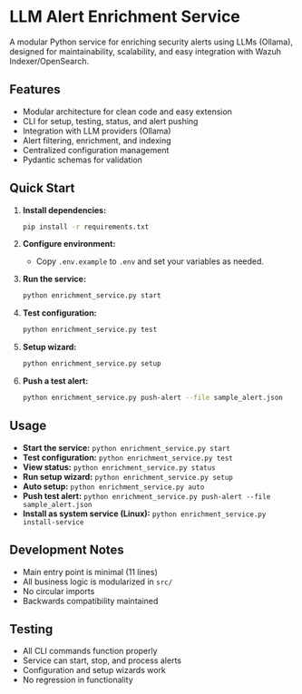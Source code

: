 # LLM Alert Enrichment Service

A modular Python service for enriching security alerts using LLMs (Ollama), designed for maintainability, scalability, and easy integration with Wazuh Indexer/OpenSearch.

## Features
- Modular architecture for clean code and easy extension
- CLI for setup, testing, status, and alert pushing
- Integration with LLM providers (Ollama)
- Alert filtering, enrichment, and indexing
- Centralized configuration management
- Pydantic schemas for validation

## Quick Start

1. **Install dependencies:**
   ```bash
   pip install -r requirements.txt
   ```

2. **Configure environment:**
   - Copy `.env.example` to `.env` and set your variables as needed.

3. **Run the service:**
   ```bash
   python enrichment_service.py start
   ```

4. **Test configuration:**
   ```bash
   python enrichment_service.py test
   ```

5. **Setup wizard:**
   ```bash
   python enrichment_service.py setup
   ```

6. **Push a test alert:**
   ```bash
   python enrichment_service.py push-alert --file sample_alert.json
   ```

## Usage

- **Start the service:** `python enrichment_service.py start`
- **Test configuration:** `python enrichment_service.py test`
- **View status:** `python enrichment_service.py status`
- **Run setup wizard:** `python enrichment_service.py setup`
- **Auto setup:** `python enrichment_service.py auto`
- **Push test alert:** `python enrichment_service.py push-alert --file sample_alert.json`
- **Install as system service (Linux):** `python enrichment_service.py install-service`

## Development Notes
- Main entry point is minimal (11 lines)
- All business logic is modularized in `src/`
- No circular imports
- Backwards compatibility maintained

## Testing
- All CLI commands function properly
- Service can start, stop, and process alerts
- Configuration and setup wizards work
- No regression in functionality

